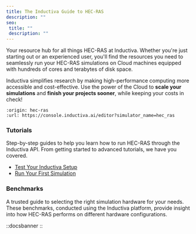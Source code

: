```yaml
---
title: The Inductiva Guide to HEC-RAS
description: ""
seo:
 title: ""
 description: ""
---
```


Your resource hub for all things HEC-RAS at Inductiva. Whether you're just starting out or an experienced user, you'll find the resources you need to seamlessly run your HEC-RAS simulations on Cloud machines equipped with hundreds of cores and terabytes of disk space.

Inductiva simplifies research by making high-performance computing more accessible and cost-effective. Use the power of the Cloud to **scale your simulations** and **finish your projects sooner**, while keeping your costs in check! 

```{python_editor}
:origin: hec-ras
:url: https://console.inductiva.ai/editor?simulator_name=hec_ras
```

### Tutorials
Step-by-step guides to help you learn how to run HEC-RAS through the Inductiva API. From getting started to advanced tutorials, we have you covered.

- [Test Your Inductiva Setup](/guides/hec-ras/tutorials/setup-test)
- [Run Your First Simulation](/guides/hec-ras/tutorials/quick-start)

### Benchmarks
A trusted guide to selecting the right simulation hardware for your needs. These benchmarks, conducted using the Inductiva platform, provide insight into how HEC-RAS performs on different hardware configurations.

::docsbanner
::
